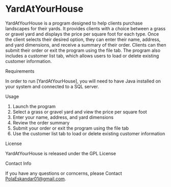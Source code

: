# YardAtYourHouse

YardAtYourHouse is a program designed to help clients purchase landscapes for their yards. It provides clients with a choice between a grass or gravel yard and displays
the price per square foot for each type.
Once the client selects their desired option, they can enter their name, address, and yard dimensions, and receive a summary of their order.
Clients can then submit their order or exit the program using the file tab.
The program also includes a customer list tab, which allows users to load or delete existing customer information.


Requirements

In order to run [YardAtYourHouse], you will need to have Java installed on your system and connected to a SQL server.


Usage

1. Launch the program
2. Select a grass or gravel yard and view the price per square foot
3. Enter your name, address, and yard dimensions
4. Review the order summary
5. Submit your order or exit the program using the file tab
6. Use the customer list tab to load or delete existing customer information


License

YardAtYourHouse is released under the GPL License


Contact Info

If you have any questions or corncerns, please Contact PolaEskandar01@gmail.com.
